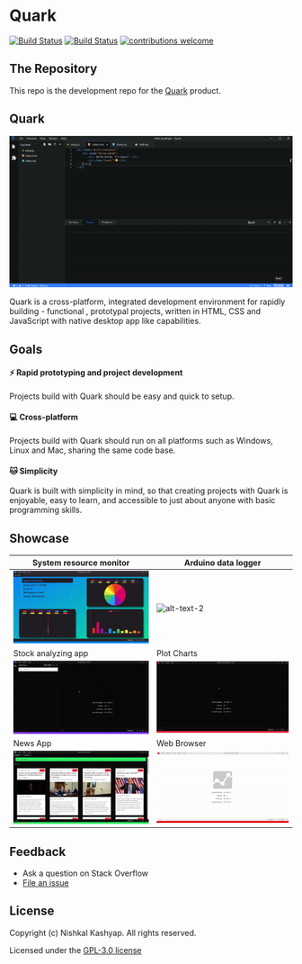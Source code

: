 # Quark

[![Build Status](https://travis-ci.org/Nishkalkashyap/Quark-electron.svg?branch=master-all)](https://travis-ci.org/Nishkalkashyap/Quark-electron)
[![Build Status](https://ci.appveyor.com/api/projects/status/e9n73kxva64pccwe/branch/master-all?svg=true)](https://ci.appveyor.com/project/Nishkalkashyap/quark-electron)
[![contributions welcome](https://img.shields.io/badge/contributions-welcome-brightgreen.svg?style=flat)](https://github.com/Nishkalkashyap/Quark-docs)


## The Repository

This repo is the development repo for the [Quark](https://quarkjs.io) product.

## Quark

![Hello World](./readme/hello-world.gif)
<!-- <video muted autoplay loop style="max-width:100%; height:auto" name="media" poster="./readme/hello-world-intro.png">
  <source src="./readme/hello-world-intro.mp4" type="video/mp4">
  Your browser does not support the video tag.
</video>  -->

Quark is a cross-platform, integrated development environment for rapidly building - functional , prototypal projects, written in HTML, CSS and JavaScript with native desktop app like capabilities.

## Goals

#### ⚡ Rapid prototyping and project development
Projects build with Quark should be easy and quick to setup.

#### 💻 Cross-platform
Projects build with Quark should run on all platforms such as Windows, Linux and Mac, sharing the same code base.

#### 🐱 Simplicity
Quark is built with simplicity in mind, so that creating projects with Quark is enjoyable, easy to learn, and accessible to just about anyone with basic programming skills.
<!-- 
## Bundled Packages
Quark includes a set of built-in packages. Namely
```json
{
    "@babel/core": "^7.4.5",
    "@babel/plugin-proposal-class-properties": "^7.4.4",
    "@babel/plugin-proposal-object-rest-spread": "^7.4.4",
    "@babel/plugin-syntax-dynamic-import": "^7.2.0",
    "@babel/preset-env": "^7.4.5",
    "@babel/preset-react": "^7.0.0",
    "@babel/preset-typescript": "^7.3.3",
    "@vue/web-component-wrapper": "^1.2.0",
    "babel-loader": "^8.0.6",
    "builtin-modules": "^3.1.0",
    "chart.js": "^2.8.0",
    "chokidar": "^2.1.6",
    "css-loader": "^2.1.1",
    "electron-log": "^3.0.5",
    "electron-store": "^3.2.0",
    "electron-updater": "^4.0.6",
    "extract-text-webpack-plugin": "^3.0.2",
    "firmata": "^2.0.0",
    "fs-extra": "^8.0.1",
    "html-loader": "^0.5.5",
    "ionic": "^4.12.0",
    "johnny-five": "^1.1.0",
    "markdown-it": "^8.4.2",
    "markdown-loader": "^5.0.0",
    "material-icon-theme": "^3.7.1",
    "memory-fs": "^0.4.1",
    "node-pty": "^0.8.1",
    "npm": "^6.9.0",
    "prop-types": "^15.7.2",
    "raw-loader": "^1.0.0",
    "react": "^16.8.6",
    "react-dom": "^16.8.6",
    "recursive-readdir": "^2.2.2",
    "serialport": "^7.1.5",
    "styled-components": "^4.2.0",
    "stylus": "^0.54.5",
    "stylus-loader": "^3.0.2",
    "ts-loader": "^5.4.5",
    "typescript": "^3.4.5",
    "url-loader": "^1.1.2",
    "vscode-languageserver-types": "^3.14.0",
    "vue": "^2.6.10",
    "vue-loader": "^15.7.0",
    "vue-style-loader": "^4.1.2",
    "vue-template-compiler": "^2.6.10",
    "webpack": "^4.32.2",
    "webpack-merge": "^4.2.1",
    "webpack-node-externals": "^1.7.2"
}
```
 -->

## Showcase 

<!-- | ![alt-text-1](./readme/system-monitor.gif "System resource monitor")  | ![alt-text-2](./readme/control-system.gif "Control System") | -->
| System resource monitor                                               | Arduino data logger                                             |
| --------------------------------------------------------------------- | --------------------------------------------------------------- |
| ![alt-text-1](./readme/system-monitor.gif "System resource monitor")  | ![alt-text-2](https://i.imgur.com/vnvEMNx.gif "Control System") |
| Stock analyzing app                                                   | Plot Charts                                                     |
| ![alt-text-2](./readme/stock-analyzing-app.gif "Stock analyzing app") | ![alt-text-1](./readme/plot-charts.gif "Plot Charts")           |
| News App                                                              | Web Browser                                                     |
| ![alt-text-1](./readme/news-app.gif "News App")                       | ![alt-text-2](./readme/web-browser.gif "Web Browser")           |





<!-- 
#### System resource monitor
Monitors system resources. View CPU loads, memory usage, process explorer.

![System Information](./readme/system-monitor.gif)

#### Digital control systems
Digital control system made with Arduino UNO using pre-installed serialport library.

![Control System](./readme/control-system.gif)


#### Plot Charts
Plot charts using plotly.js

![Plot Charts](./readme/plot-charts.gif)

#### Stock analyzing app
Analyze historic/real-time stock data.

![Stock analyzing app](./readme/stock-analyzing-app.gif)

#### News App
News app with multiple country and source filter.

![News App](./readme/news-app.gif)

#### Web Browser
Web browser with multiple split view support.

![Web Browser](./readme/web-browser.gif) -->

## Feedback

* Ask a question on Stack Overflow
* [File an issue](https://github.com/Nishkalkashyap/Quark-electron/issues)

## License
Copyright (c) Nishkal Kashyap. All rights reserved.

Licensed under the [GPL-3.0 license](https://github.com/Nishkalkashyap/Quark-electron/blob/master/LICENSE)